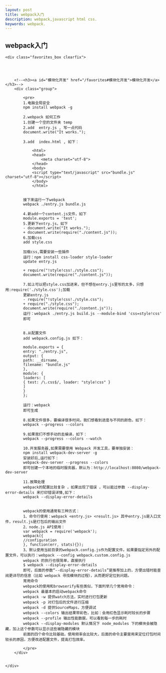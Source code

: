 ```yaml
---
layout: post
title: webpack入门
description: webpack,javascript html css.
keywords: webpack.
---
```



<div class="entry-content clearfix">
    <h2>webpack入门</h2>

    <div class="favorites_box clearfix">




        <!--<h3><a id="模块化开发" href="/favorites#模块化开发">模块化开发</a></h3>-->
        <div class="group">

            <pre>
            1.电脑全局安全
            npm install webpack -g

            2.webpack 如何工作
            1.创建一个空的文件夹 temp
            2.add  entry.js , 写一点代码
            document.write("It works.");

            3.add  index.html , 如下：

                <html>
                <head>
                    <meta charset="utf-8">
                </head>
                <body>
                <script type="text/javascript" src="bundle.js" charset="utf-8"></script>
                </body>
                </html>
           

            接下来运行一下webpack
            webpack ./entry.js bundle.js

            4.新add一个content.js文件，如下
            module.exports = 'test';
            5.更新下entry.js，如下
            - document.write("It works.");
            + document.write(require("./content.js"));
            6.加载css
            add style.css

            加载css,需要安装一些插件
            运行：npm install css-loader style-loader
            update entry.js

            + require("!style!css!./style.css");
            document.write(require("./content.js"));

            7.如上可以把style.css加进来，但不想在entry.js里写的太多，只想用:require('./style.css');加载
            更新entry.js
            - require("!style!css!./style.css");
            + require("./style.css");
            document.write(require("./content.js"));
            运行：webpack ./entry.js build.js --module-bind 'css=style!css'
            即可


            8.从配置文件
            add webpack.config.js 如下：

            module.exports = {
            entry: "./entry.js",
            output: {
            path: __dirname,
            filename: "bundle.js"
            },
            module: {
            loaders: [
            { test: /\.css$/, loader: "style!css" }
            ]
            }
            };

            运行：webpack
            即可生成

            8.如果文件很多，要编译很多时间，我们想看到进度与不同的颜色，如下：
            webpack --progress --colors

            9.如果我们不想手动的去编译，如下：
            webpack --progress --colors --watch

            10.开发服务器,如果需要使用 Webpack 开发工具，要单独安装：
            npm install webpack-dev-server -g
            安装好后,运行如下：
            webpack-dev-server --progress --colors
            即可创建一个本地的临时服务器，默认为：http://localhost:8080/webpack-dev-server

            11.故障处理
            webpack的配置比较复杂 ，如果出现了错误 ，可以能过参数 --display-error-details 来打印错误详情,如下：
            webpack --display-error-details


            webpack的使用通常有三种方式：
            1、命令行使用：webpack <entry.js> <result.js> 其中entry.js是入口文件，result.js是打包后的输出文件
            2、node.js API使用：
            var webpack = require('webpack');
            webpack({
            //configuration
            }, function(err, stats){});
            3、默认使用当前目录的webpack.config.js作为配置文件。如果要指定另外的配置文件，可以执行：webpack --config webpack.custom.config.js
            webpack 的执行也很简单，直接执行
            $ webpack --display-error-details
            即可，后面的参数“--display-error-details”是推荐加上的，方便出错时能查阅更详尽的信息（比如 webpack 寻找模块的过程），从而更好定位到问题。
            常用命令
            webpack的使用和browserify有些类似，下面列举几个常用命令：
            webpack 最基本的启动webpack命令
            webpack -w 提供watch方法，实时进行打包更新
            webpack -p 对打包后的文件进行压缩
            webpack -d 提供SourceMaps，方便调试
            webpack --colors 输出结果带彩色，比如：会用红色显示耗时较长的步骤
            webpack --profile 输出性能数据，可以看到每一步的耗时
            webpack --display-modules 默认情况下 node_modules 下的模块会被隐藏，加上这个参数可以显示这些被隐藏的模块
            前面的四个命令比较基础，使用频率会比较大，后面的命令主要是用来定位打包时间较长的原因，方便改进配置文件，提高打包效率。

            </pre>
        </div>


    </div>

</div>